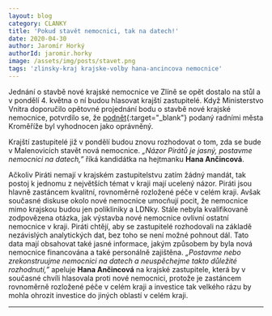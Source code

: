 ```yaml
---
layout: blog
category: CLANKY
title: 'Pokud stavět nemocnici, tak na datech!'
date: 2020-04-30
author: Jaromír Horký
authorId: jaromir.horky
image: /assets/img/posts/stavet.png
tags: 'zlinsky-kraj krajske-volby hana-ancincova nemocnice'
---
```


Jednání o stavbě nové krajské nemocnice ve Zlíně se opět dostalo na stůl a v pondělí 4. května o ní budou hlasovat krajští zastupitelé. Když Ministerstvo Vnitra doporučilo opětovné projednání bodu o stavbě nové krajské nemocnice, potvrdilo se, že [podnět](https://ct24.ceskatelevize.cz/regiony/3009731-radni-kromerize-napadli-hlasovani-o-stavbe-nemocnice-ve-zline-podle-nich-hejtman){:target="_blank"} podaný radními města Kroměříže byl vyhodnocen jako oprávněný.

Krajští zastupitelé již v pondělí budou znovu rozhodovat o tom, zda se bude v Malenovicích stavět nová nemocnice. *„Názor Pirátů je jasný, postavme nemocnici na datech,”* říká kandidátka na hejtmanku **Hana Ančincová**.

Ačkoliv Piráti nemají v krajském zastupitelstvu zatím žádný mandát, tak postoj k jednomu z největších témat v kraji mají ucelený názor. Piráti jsou hlavně zastáncem kvalitní, rovnoměrně rozložené péče v celém kraji. Avšak současné diskuse okolo nové nemocnice umocňují pocit, že nemocnice mimo krajskou budou jen polikliniky a LDNky. Stále nebyla kvalifikovaně zodpovězena otázka, jak výstavba nové nemocnice ovlivní ostatní nemocnice v kraji.  Piráti chtějí, aby se zastupitelé rozhodovali na základě nezávislých analytických dat, bez toho se není možné pohnout dál. Tato data mají obsahovat také jasné informace, jakým způsobem by byla nová nemocnice financována a také personálně zajištěna. *„Postavme nebo zrekonstruujme nemocnici na datech a neuspěchejme takto důležité rozhodnutí,”* apeluje **Hana Ančincová** na krajské zastupitele, která by v současné chvíli hlasovala proti nové nemocnici, protože je zastáncem rovnoměrně rozložené péče v celém kraji a investice tak velkého rázu by mohla ohrozit investice do jiných oblastí v celém kraji.

---
